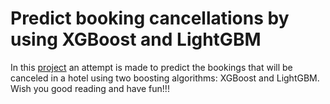 # Predict booking cancellations by using XGBoost and LightGBM

Ιn this [project](https://github.com/katetotka/hotel_prediction/blob/main/booking_cancellations.ipynb) an attempt is made to predict the bookings that will be canceled in a hotel using two boosting algorithms: XGBoost and LightGBM. Wish you good reading and have fun!!!
